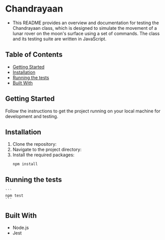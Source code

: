 # Chandrayaan
- This README provides an overview and documentation for testing the Chandrayaan class, which is designed to simulate the movement of a lunar rover on the moon's surface using a set of commands. The class and its testing suite are written in JavaScript.

## Table of Contents

- [Getting Started](#getting-started)
- [Installation](#installation)
- [Running the tests](#running-the-tests)
- [Built With](#built-with)

## Getting Started

Follow the instructions to get the project running on your local machine for development and testing.

## Installation

1. Clone the repository:
2. Navigate to the project directory:
3. Install the required packages:
    ```
    npm install
    ```
## Running the tests
    ```
    npm test
    ```
## Built With

- Node.js
- Jest